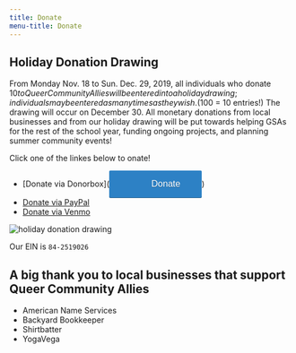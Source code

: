 ```yaml
---
title: Donate
menu-title: Donate
---
```


## Holiday Donation Drawing

From Monday Nov. 18 to Sun. Dec. 29, 2019, all individuals who donate $10 to Queer Community Allies will be entered into a holiday drawing; individuals may be entered as many times as they wish. ($100 = 10 entries!) The drawing will occur on December 30. All monetary donations from local businesses and from our holiday drawing will be put towards helping GSAs for the rest of the school year, funding ongoing projects, and planning summer community events! 

Click one of the linkes below to onate!

- [Donate via Donorbox](<a class="dbox-donation-button" style="background: #2d81c5 url(https://d1iczxrky3cnb2.cloudfront.net/red_logo.png) no-repeat 37px;color: #fff;text-decoration: none;font-family: Verdana,sans-serif;display: inline-block;font-size: 16px;padding: 15px 38px;padding-left: 75px;-webkit-border-radius: 2px;-moz-border-radius: 2px;border-radius: 2px;box-shadow: 0 1px 0 0 #1f5a89;text-shadow: 0 1px rgba(0, 0, 0, 0.3);" href="https://donorbox.org/queer-community-allies-donations">Donate</a>)
- [Donate via PayPal](/donate/paypal)
- [Donate via Venmo](/donate/venmo)

![holiday donation drawing](/files/holidaydrawingsmall.jpg)

Our EIN is `84-2519026`


## A big thank you to local businesses that support Queer Community Allies

- American Name Services
- Backyard Bookkeeper
- Shirtbatter
- YogaVega

